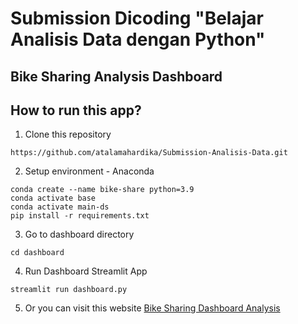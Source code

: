 # Submission Dicoding "Belajar Analisis Data dengan Python"  
## Bike Sharing Analysis Dashboard  

## How to run this app?  
1. Clone this repository  
```
https://github.com/atalamahardika/Submission-Analisis-Data.git
```  
2. Setup environment - Anaconda  
```
conda create --name bike-share python=3.9
conda activate base
conda activate main-ds
pip install -r requirements.txt
```  
3. Go to dashboard directory  
```
cd dashboard
```  
4. Run Dashboard Streamlit App  
```
streamlit run dashboard.py
```  
5. Or you can visit this website [Bike Sharing Dashboard Analysis](https://bike-sharing-athallah24.streamlit.app/)